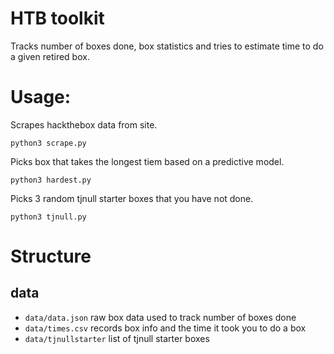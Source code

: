 # HTB toolkit

Tracks number of boxes done, box statistics and tries to estimate time to do a given retired box.

# Usage:
Scrapes hackthebox data from site.
```
python3 scrape.py
```

Picks box that takes the longest tiem based on a predictive model.
```
python3 hardest.py
```

Picks 3 random tjnull starter boxes that you have not done.
```
python3 tjnull.py
```

# Structure

## data
- `data/data.json` raw box data used to track number of boxes done
- `data/times.csv` records box info and the time it took you to do a box
- `data/tjnullstarter` list of tjnull starter boxes
